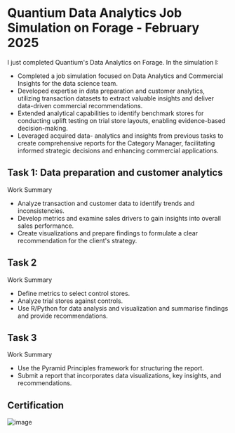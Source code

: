 # **Quantium Data Analytics Job Simulation on Forage - February 2025**

I just completed Quantium's Data Analytics on Forage. In the simulation I:
- Completed a job simulation focused on Data Analytics and Commercial Insights for the data science team.
- Developed expertise in data preparation and customer analytics, utilizing transaction datasets to extract valuable insights and deliver data-driven commercial recommendations.
- Extended analytical capabilities to identify benchmark stores for conducting uplift testing on trial store layouts, enabling evidence-based decision-making.
- Leveraged acquired data- analytics and insights from previous tasks to create comprehensive reports for the Category Manager, facilitating informed strategic decisions and enhancing commercial applications.


## Task 1: Data preparation and customer analytics
Work Summary
- Analyze transaction and customer data to identify trends and inconsistencies. 
- Develop metrics and examine sales drivers to gain insights into overall sales performance. 
- Create visualizations and prepare findings to formulate a clear recommendation for the client's strategy.

## Task 2
Work Summary
- Define metrics to select control stores.
- Analyze trial stores against controls.
- Use R/Python for data analysis and visualization and summarise findings and provide recommendations.

## Task 3
Work Summary
- Use the Pyramid Principles framework for structuring the report.
- Submit a report that incorporates data visualizations, key insights, and recommendations.

## Certification
![image](https://github.com/user-attachments/assets/baa5b3d4-d550-4db2-a2b6-c7b3ae2d67a8)


